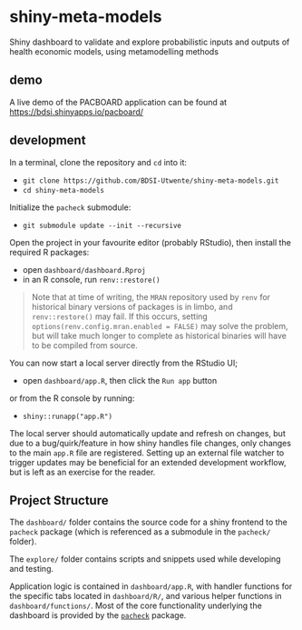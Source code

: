 # shiny-meta-models
Shiny dashboard to validate and explore probabilistic inputs and outputs of health economic models, using metamodelling methods

## demo
A live demo of the PACBOARD application can be found at https://bdsi.shinyapps.io/pacboard/

## development
In a terminal, clone the repository and `cd` into it:

- `git clone https://github.com/BDSI-Utwente/shiny-meta-models.git`
- `cd shiny-meta-models`

Initialize the `pacheck` submodule:
- `git submodule update --init --recursive`

Open the project in your favourite editor (probably RStudio), then install the required R packages:
- open `dashboard/dashboard.Rproj`
- in an R console, run `renv::restore()`

> Note that at time of writing, the `MRAN` repository used by `renv` for historical binary versions of packages is in limbo, and `renv::restore()` may fail. If this occurs, setting `options(renv.config.mran.enabled = FALSE)` may solve the problem, but will take much longer to complete as historical binaries will have to be compiled from source.

You can now start a local server directly from the RStudio UI;
- open `dashboard/app.R`, then click the `Run app` button

or from the R console by running:
- `shiny::runapp("app.R")`

The local server should automatically update and refresh on changes, but due to a bug/quirk/feature in how shiny handles file changes, only changes to the main `app.R` file are registered. Setting up an external file watcher to trigger updates may be beneficial for an extended development workflow, but is left as an exercise for the reader.

## Project Structure
The `dashboard/` folder contains the source code for a shiny frontend to the `pacheck` package (which is referenced as a submodule in the `pacheck/` folder). 

The `explore/` folder contains scripts and snippets used while developing and testing.

Application logic is contained in `dashboard/app.R`, with handler functions for the specific tabs located in `dashboard/R/`, and various helper functions in `dashboard/functions/`. Most of the core functionality underlying the dashboard is provided by the [`pacheck`](https://github.com/Xa4P/pacheck) package.
